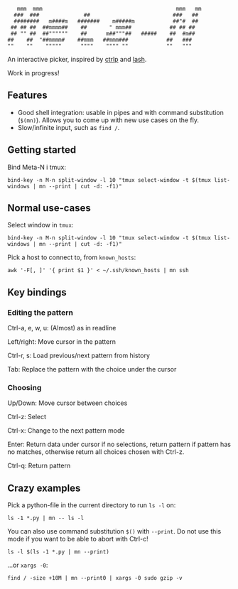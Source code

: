        mmm  mmm                                          mmm   mm 
      ###  ###              ##                          ###   ## 
      ########   m####m   #######    m#####m            ##"#  ## 
     ## ## ##  ##mmmm##    ##       " mmm##            ## ## ## 
     ## "" ##  ##""""""    ##      m##"""##   #####    ##  #m## 
    ##    ##  "##mmmm#    ##mmm   ##mmm###            ##   ### 
    ""    ""    """""      """"    """" ""            ""   """ 

An interactive picker, inspired by [ctrlp](https://github.com/kien/ctrlp.vim/) and [lash](https://github.com/siadat/lash/).

Work in progress!

## Features ##

* Good shell integration: usable in pipes and with command substitution (`$(mn)`).  Allows you to come up with new use cases on the fly.
* Slow/infinite input, such as `find /`.

## Getting started ##

Bind Meta-N i tmux:

    bind-key -n M-n split-window -l 10 "tmux select-window -t $(tmux list-windows | mn --print | cut -d: -f1)"

## Normal use-cases ##

Select window in `tmux`:

    bind-key -n M-n split-window -l 10 "tmux select-window -t $(tmux list-windows | mn --print | cut -d: -f1)"

Pick a host to connect to, from `known_hosts`:

    awk '-F[, ]' '{ print $1 }' < ~/.ssh/known_hosts | mn ssh

## Key bindings ##

### Editing the pattern ###
Ctrl-a, e, w, u: (Almost) as in readline

Left/right: Move cursor in the pattern

Ctrl-r, s: Load previous/next pattern from history

Tab: Replace the pattern with the choice under the cursor

### Choosing ###

Up/Down: Move cursor between choices

Ctrl-z: Select

Ctrl-x: Change to the next pattern mode

Enter: Return data under cursor if no selections, return pattern if pattern has no matches, otherwise return all choices chosen with Ctrl-z.

Ctrl-q: Return pattern

## Crazy examples ##

Pick a python-file in the current directory to run `ls -l` on:

    ls -1 *.py | mn -- ls -l

You can also use command substitution `$()` with `--print`.  Do not use this mode if you want to be able to abort with Ctrl-c!

    ls -l $(ls -1 *.py | mn --print)

...or `xargs -0`:

    find / -size +10M | mn --print0 | xargs -0 sudo gzip -v
